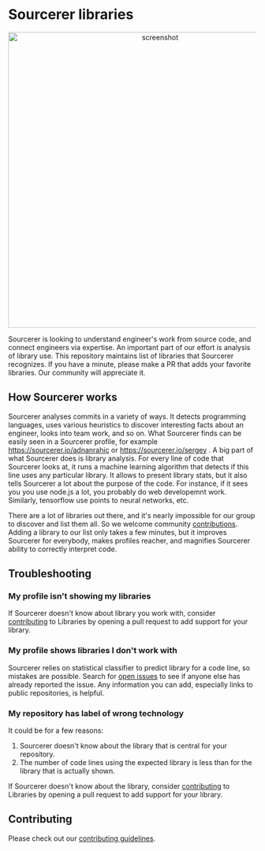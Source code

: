 # Sourcerer libraries

<p align="center">
  <img alt="screenshot" width="600" src="https://user-images.githubusercontent.com/20287615/42361591-210ca4c4-80a4-11e8-932e-f75b22e9192b.png">
</p>

[issues]: https://github.com/sourcerer-io/libraries/issues

Sourcerer is looking to understand engineer's work from source code, and connect engineers via expertise. An important part of our effort is analysis of library use. This repository maintains list of libraries that Sourcerer recognizes. If you have a minute, please make a PR that adds your favorite libraries. Our community will appreciate it.

## How Sourcerer works

Sourcerer analyses commits in a variety of ways. It detects programming languages, uses various heuristics to discover interesting facts about an engineer, looks into team work, and so on. What Sourcerer finds can be easily seen in a Sourcerer profile, for example https://sourcerer.io/adnanrahic or https://sourcerer.io/sergey . A big part of what Sourcerer does is library analysis. For every line of code that Sourcerer looks at, it runs a machine learning algorithm that detects if this line uses any particular library. It allows to present library stats, but it also tells Sourcerer a lot about the purpose of the code. For instance, if it sees you you use node.js a lot, you probably do web developemnt work. Similarly, tensorflow use points to neural networks, etc.

There are a lot of libraries out there, and it's nearly impossible for our group to discover and list them all. So we welcome community [contributions](CONTRIBUTING.md). Adding a library to our list only takes a few minutes, but it improves Sourcerer for everybody, makes profiles reacher, and magnifies Sourcerer ability to correctly interpret code.

## Troubleshooting

### My profile isn't showing my libraries

If Sourcerer doesn't know about library you work with, consider [contributing](CONTRIBUTING.md) to Libraries by opening a pull request to add support for your library.

### My profile shows libraries I don't work with

Sourcerer relies on statistical classifier to predict library for a code line, so mistakes are possible. Search for [open issues](issues) to see if anyone else has already reported the issue. Any information you can add, especially links to public repositories, is helpful.

### My repository has label of wrong technology

It could be for a few reasons:

1. Sourcerer doesn't know about the library that is central for your repository.
1. The number of code lines using the expected library is less than for the library that is actually shown.

If Sourcerer doesn't know about the library, consider [contributing](CONTRIBUTING.md) to Libraries by opening a pull request to add support for your library.


## Contributing

Please check out our [contributing guidelines](CONTRIBUTING.md).
